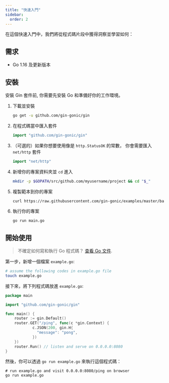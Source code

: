 ```yaml
---
title: "快速入門"
sidebar:
  order: 2
---
```


在這個快速入門中，我們將從程式碼片段中獲得洞察並學習如何：

## 需求

- Go 1.16 及更新版本

## 安裝

安裝 Gin 套件前, 你需要先安裝 Go 和準備好你的工作環境。

1. 下載並安裝

    ```sh
    go get -u github.com/gin-gonic/gin
    ```

2. 在程式碼當中匯入套件

    ```go
    import "github.com/gin-gonic/gin"
    ```

3. （可選的）如果你想要使用像是 `http.StatusOK` 的常數，
   你會需要匯入 `net/http` 套件

    ```go
    import "net/http"
    ```

4.  新增你的專案資料夾並 `cd` 進入

    ```sh
    mkdir -p $GOPATH/src/github.com/myusername/project && cd "$_"
    ```

5.  複製範本到你的專案

    ```sh
    curl https://raw.githubusercontent.com/gin-gonic/examples/master/basic/main.go > main.go
    ```

6.  執行你的專案

    ```sh
    go run main.go
    ```

## 開始使用

> 不確定如何寫和執行 Go 程式碼？ [查看 Go 文件](https://golang.org/doc/code.html).

第一步，新增一個檔案 `example.go`:

```sh
# assume the following codes in example.go file
touch example.go
```

接下來，將下列程式碼放進 `example.go`:

```go
package main

import "github.com/gin-gonic/gin"

func main() {
    router := gin.Default()
    router.GET("/ping", func(c *gin.Context) {
            c.JSON(200, gin.H{
              "message": "pong",
            })
    })
    router.Run() // listen and serve on 0.0.0.0:8080
}
```

然後，你可以透過 `go run example.go` 來執行這個程式碼：

```shell
# run example.go and visit 0.0.0.0:8080/ping on browser
go run example.go
```

